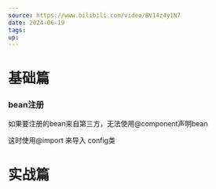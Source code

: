```yaml
---
source: https://www.bilibili.com/video/BV14z4y1N7
date: 2024-06-19
tags: 
up:
---
```

# 基础篇

### bean注册

如果要注册的bean来自第三方，无法使用@component声明bean

这时使用@import 来导入 config类      


# 实战篇